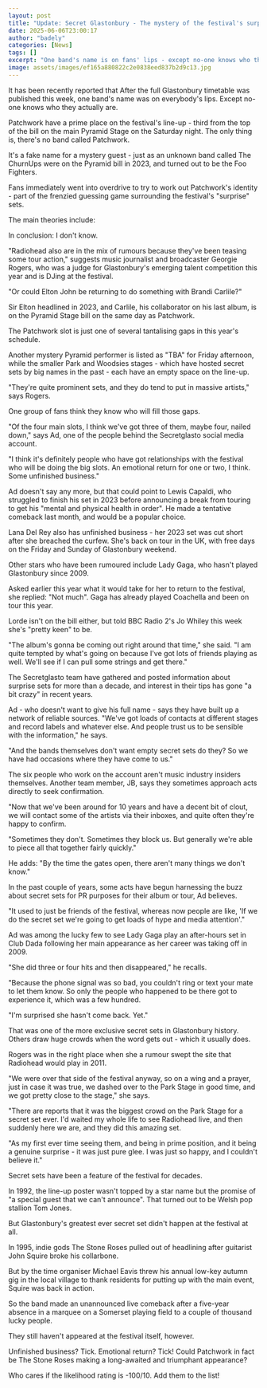 ```yaml
---
layout: post
title: "Update: Secret Glastonbury - The mystery of the festival's surprise stars"
date: 2025-06-06T23:00:17
author: "badely"
categories: [News]
tags: []
excerpt: "One band's name is on fans' lips - except no-one knows who they actually are."
image: assets/images/ef165a880822c2e0838eed837b2d9c13.jpg
---
```


It has been recently reported that After the full Glastonbury timetable was published this week, one band's name was on everybody's lips. Except no-one knows who they actually are.

Patchwork have a prime place on the festival's line-up - third from the top of the bill on the main Pyramid Stage on the Saturday night. The only thing is, there's no band called Patchwork.

It's a fake name for a mystery guest - just as an unknown band called The ChurnUps were on the Pyramid bill in 2023, and turned out to be the Foo Fighters.

Fans immediately went into overdrive to try to work out Patchwork's identity - part of the frenzied guessing game surrounding the festival's "surprise" sets.

The main theories include:

In conclusion: I don't know.

"Radiohead also are in the mix of rumours because they've been teasing some tour action," suggests music journalist and broadcaster Georgie Rogers, who was a judge for Glastonbury's emerging talent competition this year and is DJing at the festival.

"Or could Elton John be returning to do something with Brandi Carlile?" 

Sir Elton headlined in 2023, and Carlile, his collaborator on his last album, is on the Pyramid Stage bill on the same day as Patchwork.

The Patchwork slot is just one of several tantalising gaps in this year's schedule.

Another mystery Pyramid performer is listed as "TBA" for Friday afternoon, while the smaller Park and Woodsies stages - which have hosted secret sets by big names in the past - each have an empty space on the line-up.

"They're quite prominent sets, and they do tend to put in massive artists," says Rogers.

One group of fans think they know who will fill those gaps.

"Of the four main slots, I think we've got three of them, maybe four, nailed down," says Ad, one of the people behind the Secretglasto social media account.

"I think it's definitely people who have got relationships with the festival who will be doing the big slots. An emotional return for one or two, I think. Some unfinished business."

Ad doesn't say any more, but that could point to Lewis Capaldi, who struggled to finish his set in 2023 before announcing a break from touring to get his "mental and physical health in order". He made a tentative comeback last month, and would be a popular choice.

Lana Del Rey also has unfinished business - her 2023 set was cut short after she breached the curfew. She's back on tour in the UK, with free days on the Friday and Sunday of Glastonbury weekend.

Other stars who have been rumoured include Lady Gaga, who hasn't played Glastonbury since 2009.

Asked earlier this year what it would take for her to return to the festival, she replied: "Not much". Gaga has already played Coachella and been on tour this year.

Lorde isn't on the bill either, but told BBC Radio 2's Jo Whiley this week she's "pretty keen" to be.

"The album's gonna be coming out right around that time," she said. "I am quite tempted by what's going on because I've got lots of friends playing as well. We'll see if I can pull some strings and get there."

The Secretglasto team have gathered and posted information about surprise sets for more than a decade, and interest in their tips has gone "a bit crazy" in recent years.

Ad - who doesn't want to give his full name - says they have built up a network of reliable sources. "We've got loads of contacts at different stages and record labels and whatever else. And people trust us to be sensible with the information," he says.

"And the bands themselves don't want empty secret sets do they? So we have had occasions where they have come to us."

The six people who work on the account aren't music industry insiders themselves. Another team member, JB, says they sometimes approach acts directly to seek confirmation.

"Now that we've been around for 10 years and have a decent bit of clout, we will contact some of the artists via their inboxes, and quite often they're happy to confirm.

"Sometimes they don't. Sometimes they block us. But generally we're able to piece all that together fairly quickly."

He adds: "By the time the gates open, there aren't many things we don't know."

In the past couple of years, some acts have begun harnessing the buzz about secret sets for PR purposes for their album or tour, Ad believes.

"It used to just be friends of the festival, whereas now people are like, 'If we do the secret set we're going to get loads of hype and media attention'."

Ad was among the lucky few to see Lady Gaga play an after-hours set in Club Dada following her main appearance as her career was taking off in 2009.

"She did three or four hits and then disappeared," he recalls.

"Because the phone signal was so bad, you couldn't ring or text your mate to let them know. So only the people who happened to be there got to experience it, which was a few hundred.

"I'm surprised she hasn't come back. Yet."

That was one of the more exclusive secret sets in Glastonbury history. Others draw huge crowds when the word gets out - which it usually does.

Rogers was in the right place when she a rumour swept the site that Radiohead would play in 2011.

"We were over that side of the festival anyway, so on a wing and a prayer, just in case it was true, we dashed over to the Park Stage in good time, and we got pretty close to the stage," she says.

"There are reports that it was the biggest crowd on the Park Stage for a secret set ever. I'd waited my whole life to see Radiohead live, and then suddenly here we are, and they did this amazing set.

"As my first ever time seeing them, and being in prime position, and it being a genuine surprise - it was just pure glee. I was just so happy, and I couldn't believe it."

Secret sets have been a feature of the festival for decades.

In 1992, the line-up poster wasn't topped by a star name but the promise of "a special guest that we can't announce". That turned out to be Welsh pop stallion Tom Jones.

But Glastonbury's greatest ever secret set didn't happen at the festival at all.

In 1995, indie gods The Stone Roses pulled out of headlining after guitarist John Squire broke his collarbone.

But by the time organiser Michael Eavis threw his annual low-key autumn gig in the local village to thank residents for putting up with the main event, Squire was back in action.

So the band made an unannounced live comeback after a five-year absence in a marquee on a Somerset playing field to a couple of thousand lucky people.

They still haven't appeared at the festival itself, however.

Unfinished business? Tick. Emotional return? Tick! Could Patchwork in fact be The Stone Roses making a long-awaited and triumphant appearance?

Who cares if the likelihood rating is -100/10. Add them to the list!

